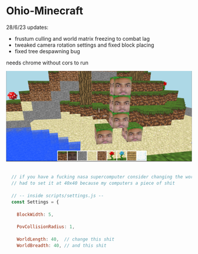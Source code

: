 # Ohio-Minecraft

28/6/23 updates:  
- frustum culling and world matrix freezing to combat lag
- tweaked camera rotation settings and fixed block placing
- fixed tree despawning bug
  
needs chrome without cors to run  
  
![BUILD SCREENSHOT](https://github.com/WAPindustries/Ohio-Minecraft/blob/main/creeper_rule_34.png?raw=true)

```javascript

  // if you have a fucking nasa supercomputer consider changing the world dimensions
  // had to set it at 40x40 because my computers a piece of shit
  
  // -- inside scripts/settings.js --
  const Settings = {
  
    BlockWidth: 5,

    PovCollisionRadius: 1,

    WorldLength: 40,  // change this shit
    WorldBreadth: 40, // and this shit

```
